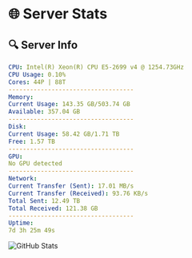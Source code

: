 # 🌐 Server Stats
## 🔍 Server Info
```yaml
CPU: Intel(R) Xeon(R) CPU E5-2699 v4 @ 1254.73GHz
CPU Usage: 0.10%
Cores: 44P | 88T
-----------------------------------
Memory:
Current Usage: 143.35 GB/503.74 GB
Available: 357.04 GB
-----------------------------------
Disk:
Current Usage: 58.42 GB/1.71 TB
Free: 1.57 TB
-----------------------------------
GPU:
No GPU detected
-----------------------------------
Network:
Current Transfer (Sent): 17.01 MB/s
Current Transfer (Received): 93.76 KB/s
Total Sent: 12.49 TB
Total Received: 121.38 GB
-----------------------------------
Uptime:
7d 3h 25m 49s
```
![GitHub Stats](https://img.shields.io/badge/Updated-2025-03-15_00:48:38-blue)